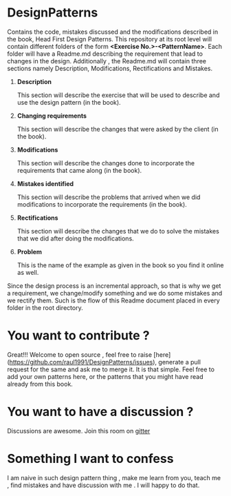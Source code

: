 # DesignPatterns
Contains the code, mistakes discussed and the modifications described in the book, Head First Design Patterns.
This repository at its root level will contain different folders of the form **&lt;Exercise No.&gt;-&lt;PatternName&gt;**. Each folder 
will have a Readme.md describing the requirement that lead to changes in the design.
Additionally , the Readme.md will contain three sections namely Description, Modifications, Rectifications and Mistakes.

1. **Description**

   This section will describe the exercise that will be used to describe and use the design pattern (in the book).

2. **Changing requirements**

   This section will describe the changes that were asked by the client (in the book).
   
3. **Modifications**

   This section will describe the changes done to incorporate the requirements that came along (in the book).

4. **Mistakes identified**

   This section will describe the problems that arrived when we did modifications to incorporate the requirements (in the book).
   
5. **Rectifications**

   This section will describe the changes that we do to solve the mistakes that we did after doing the modifications.
   
6. **Problem**

   This is the name of the example as given in the book so you find it online as well.
   
Since the design process is an incremental approach, so that is why we get a requirement, we change/modify something and we do
some mistakes and we rectify them. Such is the flow of this Readme document placed in every folder in the root directory.
   
# You want to contribute ?

Great!!! Welcome to open source , feel free to raise [here] (https://github.com/raul1991/DesignPatterns/issues), generate a pull request for the same and ask me to merge it. It is that simple. Feel free to add your own patterns here, or the patterns that you might have
read already from this book. 

# You want to have a discussion ?
Discussions are awesome. Join this room on [gitter](https://gitter.im/design_patterns/Lobby)

# Something I want to confess
I am naive in such design pattern thing , make me learn from you, teach me , find mistakes and have discussion with me . I will happy
to do that.
